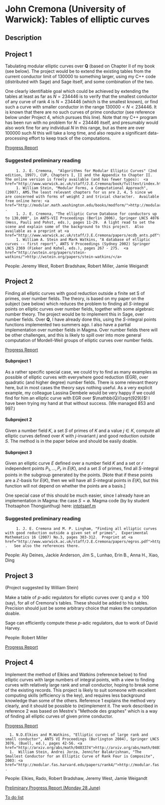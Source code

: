 

# John Cremona (University of Warwick): Tables of elliptic curves


## Description


## Project 1

Tabulating modular elliptic curves over **Q** (based on  Chapter II of my book (see below).  The project would be to extend the existing tables from the current conductor limit of $130000$ to something larger, using my C++ code (distributed with Sage) and Sage itself, and some combination of the two.   

One clearly identifiable goal which could be achieved by extending the tables at least as far as $N=234446$ is to verify that the smallest conductor of any curve of rank $4$ is $N=234446$ (which is the smallest known), or find such a curve with smaller conductor in the range $130000<N<234446$.  It is known that there are no such curves of prime conductor (see reference below under Project 4, which pursues this line).  Note that my C++ program has been run with no problem for $N=234446$ itself, and presumably would also work fine for any individual $N$ in this range, but as there are over $100000$ such $N$ this will take a long time, and also require a significant data-processing effort to keep track of the computations. 

<a href="/days22/cremona/project1">Progress Report</a> 


### Suggested preliminary reading

         1. J. E. Cremona,  "Algorithms for Modular Elliptic Curves" (2nd edition, 1997), CUP, Chapters I, II and the Appendix to Chapter II.  The online version is freely available (and has fewer typos):  <a href="http://www.warwick.ac.uk/staff/J.E.Cremona/book/fulltext/index.html">http://www.warwick.ac.uk/staff/J.E.Cremona/book/fulltext/index.html</a> 
         1. William Stein, "Modular Forms, a Computational Approach", (2007), AMS.The least relevant chapters for us are 2, 4, 5 since we are concerned with forms of weight 2 and trivial character.  Available free online here: <a href="http://modular.math.washington.edu/books/modform/">http://modular.math.washington.edu/books/modform/</a> . 
         1. J. E. Cremona, "The elliptic Curve Database for conductors up to 130,000", in ANTS-VII Proceedings (Berlin 2006), Springer LNCS 4076 (Hess, Pauli and Pohst, eds.), pages 11-29.  A light read to set the scene and explain some of the background to this project.  Also available as a preprint at <a href="http://www.warwick.ac.uk/staff/J.E.Cremona/papers/ecdb_ants.pdf">http://www.warwick.ac.uk/staff/J.E.Cremona/papers/ecdb_ants.pdf</a> 
         1. William A. Stein and Mark Watkins, "A database of elliptic curves -- first report", ANTS V Proceedings (Sydney 2002) Springer LNCS 2369 (Fieker and Kohel, eds.), pages 267 - 275.  <a href="http://wstein.org/papers/stein-watkins/">http://wstein.org/papers/stein-watkins/</a> 
People: Jeremy West, Robert Bradshaw, Robert Miller, Jamie Weigandt 


## Project 2

Finding all elliptic curves with good reduction outside a finite set S of primes, over number fields.  The theory, is based on my paper on the subject (see below) which reduces the problem to finding all _S_-integral points on elliptic curves over number fields, together with some algebraic number theory.   The project would be to implement this in Sage, over number fields.  Over **Q**, I have already done this, using the _S_-integral points functions implemented two summers ago.  I also have a partial implementation over number fields in Magma.  Over number fields there will be other challenges, and this is likely to spill over into more general computation of Mordell-Weil groups of elliptic curves over number fields.  

<a href="/days22/cremona/project2">Progress Report</a> 


#### Subproject 1

As a rather specific special case, we could try to find as many examples as possible of elliptic curves with everywhere good reduction (EGR), over quadratic (and higher degree) number fields.  There is some relevant theory here, but in most cases the theory says nothing useful.  As a very explicit example,  my colleague Lassina Dembele would be very happy if we could find for him an elliptic curve with EGR over $\mathbb{Q}(\sqrt{929})$!  I have been trying my hand at that without success.  (We managed 853 and 997.)  


#### Subproject 2

Given a number field $K$, a set $S$ of primes of $K$ and a value $j\in K$, compute all elliptic curves defined over $K$ with $j$-invariant $j$ and good reduction outside $S$.  The method is in the paper below and should be easily doable. 


#### Subproject 3

Given an elliptic curve $E$ defined over a number field $K$ and a set or $r$ independent points $P_1,\dots,P_r$ in $E(K)$, and a set $S$ of primes, find all $S$-integral points in the subgroup generated by the points.  [Note that if these points are a $\mathbb{Z}$-basis for $E(K)$, then we will have all $S$-integral points in $E(K)$, but this function will not depend on whether the points are a basis.] 

One special case of this should be much easier, since I already have an implementation in Magma: the case $S=\emptyset$.  Magma code (by  by student Thotsaphon Thongjunthug) here: <a href="days22/cremona/intptsanf.m">intptsanf.m</a> 


### Suggested preliminary reading

         1. J. E. Cremona and M. P. Lingham, "Finding all elliptic curves with good reduction outside a given set of primes",  Experimental Mathematics 16 (2007) No.3, pages 303-312.  Preprint at <a href="http://www.warwick.ac.uk/staff/J.E.Cremona/papers/egros.pdf">http://www.warwick.ac.uk/staff/J.E.Cremona/papers/egros.pdf</a> .   See also the references there. 
People: Aly Deines, Jackie Anderson, Jim S., Lunhao, Erin B., Anna H., Xiao, Ding 


## Project 3

(Project suggested by William Stein) 

Make a table of $p$-adic regulators for elliptic curves over $\mathbb{Q}$ and $p\leq 100$ (say), for all of Cremona's tables.  These should be added to his tables.  Precision should just be some arbitrary choice that makes the computation doable. 

Sage can efficiently compute these $p$-adic regulators, due to work of David Harvey. 

People: Robert Miller 

<a href="/days22/cremona/project3">Progress Report</a> 


## Project 4

Implement the method of Elkies and Watkins (reference below) to find elliptic curves with large numbers of integral points, with a view to finding curves with relatively large rank and small conductor, hoping to break some of the existing records.   This project is likely to suit someone with excellent computing skills (efficiency is the key), and requires less background knowledge than some of the others.   Reference 1 explains the method very clearly, and it should be possible to (re)implement it.    The work described in reference 2 was based on Mestre's "Methode des graphes" which is a way of finding all elliptic curves of given prime conductor. 

<a href="/days22/cremona/project4">Progress Report</a> 

      1. N.D.Elkies and M.Watkins, "Elliptic curves of large rank and small conductor", ANTS VI Proceedings (Burlington 2004), Springer LNCS 3076, (Buell, ed.), pages 42-56. <a href="http://arxiv.org/abs/math/0403374">http://arxiv.org/abs/math/0403374</a> 
      1.  William Stein, Andrei Jorza, Jennifer Balakrishnan, "The Smallest Conductor for an Elliptic Curve of Rank Four is Composite", 2003: <a href="http://modular.fas.harvard.edu/papers/rank4/">http://modular.fas.harvard.edu/papers/rank4/</a> . 
People: Elkies, Rado, Robert Bradshaw, Jeremy West, Jamie Weigandt 

<a href="/days22/cremona/progress1">Preliminary Progress Report (Monday 28 June)</a> 

<a href="/days22/cremona/to-do-list">To do list</a> 
